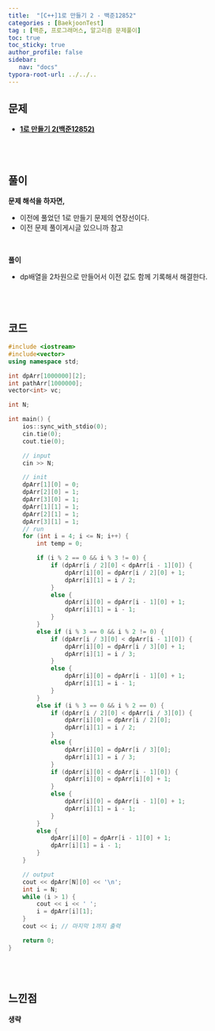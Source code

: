 ```yaml
---
title:  "[C++]1로 만들기 2 - 백준12852"
categories : [BaekjoonTest]
tag : [백준, 프로그래머스, 알고리즘 문제풀이]
toc: true
toc_sticky: true
author_profile: false
sidebar:
   nav: "docs"
typora-root-url: ../../..
---
```




## 문제

* **[1로 만들기 2(백준12852)](https://www.acmicpc.net/problem/12852)**

<br><br>

## 풀이

**문제 해석을 하자면,**

* 이전에 풀었던 1로 만들기 문제의 연장선이다.
* 이전 문제 풀이게시글 있으니까 참고

<br>

**풀이**

* dp배열을 2차원으로 만들어서 이전 값도 함께 기록해서 해결한다.

<br><br>

## 코드

```c++
#include <iostream>
#include<vector>
using namespace std;

int dpArr[1000000][2];
int pathArr[1000000];
vector<int> vc;

int N;

int main() {
	ios::sync_with_stdio(0);
	cin.tie(0);
	cout.tie(0);

	// input
	cin >> N;

	// init
	dpArr[1][0] = 0;
	dpArr[2][0] = 1;
	dpArr[3][0] = 1;
	dpArr[1][1] = 1;
	dpArr[2][1] = 1;
	dpArr[3][1] = 1;
	// run
	for (int i = 4; i <= N; i++) {
		int temp = 0;

		if (i % 2 == 0 && i % 3 != 0) {
			if (dpArr[i / 2][0] < dpArr[i - 1][0]) {
				dpArr[i][0] = dpArr[i / 2][0] + 1;
				dpArr[i][1] = i / 2;
			}
			else {
				dpArr[i][0] = dpArr[i - 1][0] + 1;
				dpArr[i][1] = i - 1;
			}
		}
		else if (i % 3 == 0 && i % 2 != 0) {
			if (dpArr[i / 3][0] < dpArr[i - 1][0]) {
				dpArr[i][0] = dpArr[i / 3][0] + 1;
				dpArr[i][1] = i / 3;
			}
			else {
				dpArr[i][0] = dpArr[i - 1][0] + 1;
				dpArr[i][1] = i - 1;
			}
		}
		else if (i % 3 == 0 && i % 2 == 0) {
			if (dpArr[i / 2][0] < dpArr[i / 3][0]) {
				dpArr[i][0] = dpArr[i / 2][0];
				dpArr[i][1] = i / 2;
			}
			else {
				dpArr[i][0] = dpArr[i / 3][0];
				dpArr[i][1] = i / 3;
			}
			if (dpArr[i][0] < dpArr[i - 1][0]) {
				dpArr[i][0] = dpArr[i][0] + 1;
			}
			else {
				dpArr[i][0] = dpArr[i - 1][0] + 1;
				dpArr[i][1] = i - 1;
			}
		}
		else {
			dpArr[i][0] = dpArr[i - 1][0] + 1;
			dpArr[i][1] = i - 1;
		}
	}

	// output
	cout << dpArr[N][0] << '\n';
	int i = N;
	while (i > 1) {
		cout << i << ' ';
		i = dpArr[i][1];
	}
	cout << i; // 마지막 1까지 출력

	return 0;
}
```

<br><br>

## 느낀점

**생략**
